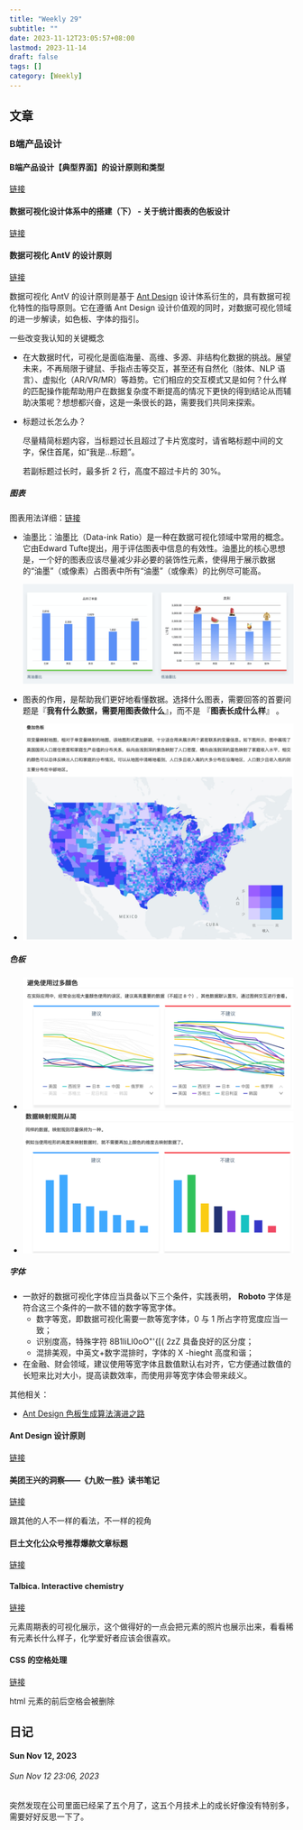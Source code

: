 ```yaml
---
title: "Weekly 29"
subtitle: ""
date: 2023-11-12T23:05:57+08:00
lastmod: 2023-11-14
draft: false
tags: []
category: [Weekly]
---
```


## 文章

### B端产品设计

#### B端产品设计【典型界面】的设计原则和类型

[链接](https://mp.weixin.qq.com/s/gAnwsUYctF608dfQehOSAg)

#### 数据可视化设计体系中的搭建（下） - 关于统计图表的色板设计

[链接](https://zhuanlan.zhihu.com/p/70121039)

#### 数据可视化 AntV 的设计原则

[链接](https://antv.antgroup.com/specification/principles/basic)

数据可视化 AntV 的设计原则是基于 [Ant Design](https://ant.design/docs/spec/introduce-cn) 设计体系衍生的，具有数据可视化特性的指导原则。它在遵循 Ant Design 设计价值观的同时，对数据可视化领域的进一步解读，如色板、字体的指引。

一些改变我认知的关键概念

- 在大数据时代，可视化是面临海量、高维、多源、非结构化数据的挑战。展望未来，不再局限于键鼠、手指点击等交互，甚至还有自然化（肢体、NLP 语言）、虚拟化（AR/VR/MR）等趋势。它们相应的交互模式又是如何？什么样的匹配操作能帮助用户在数据复杂度不断提高的情况下更快的得到结论从而辅助决策呢？想想都兴奋，这是一条很长的路，需要我们共同来探索。

- 标题过长怎么办？

  尽量精简标题内容，当标题过长且超过了卡片宽度时，请省略标题中间的文字，保住首尾，如“我是...标题”。

  若副标题过长时，最多折 2 行，高度不超过卡片的 30%。

##### 图表

图表用法详细：[链接](https://antv-2018.alipay.com/zh-cn/vis/chart)

- 油墨比：油墨比（Data-ink Ratio）是一种在数据可视化领域中常用的概念。它由Edward Tufte提出，用于评估图表中信息的有效性。油墨比的核心思想是，一个好的图表应该尽量减少非必要的装饰性元素，使得用于展示数据的“油墨”（或像素）占图表中所有“油墨”（或像素）的比例尽可能高。

  ![image-20231113224929434](https://raw.githubusercontent.com/huyixi/Pics/main/uPic/image-20231113224929434.png)

- 图表的作用，是帮助我们更好地看懂数据。选择什么图表，需要回答的首要问题是『**我有什么数据，需要用图表做什么**』，而不是 『**图表长成什么样**』 。

- ![image-20231113230511131](https://raw.githubusercontent.com/huyixi/Pics/main/uPic/image-20231113230511131.png)

##### 色板

- ![image-20231113231051225](https://raw.githubusercontent.com/huyixi/Pics/main/uPic/image-20231113231051225.png)
- ![image-20231113231203718](https://raw.githubusercontent.com/huyixi/Pics/main/uPic/image-20231113231203718.png)

##### 字体

- 一款好的数据可视化字体应当具备以下三个条件，实践表明， **Roboto** 字体是符合这三个条件的一款不错的数字等宽字体。
  - 数字等宽，即数据可视化需要一款等宽字体，0 与 1 所占字符宽度应当一致；
  - 识别度高，特殊字符 8B1IiLl0oO"'{[( 2zZ 具备良好的区分度；
  - 混排美观，中英文+数字混排时，字体的 X -hieght 高度和谐；
- 在金融、财会领域，建议使用等宽字体且数值默认右对齐，它方便通过数值的长短来比对大小，提高读数效率，而使用非等宽字体会带来歧义。

其他相关：

- [Ant Design 色板生成算法演进之路](https://zhuanlan.zhihu.com/p/32422584)

#### Ant Design 设计原则

[链接](https://ant.design/docs/spec/introduce-cn)

#### 美团王兴的洞察——《九败一胜》读书笔记

[链接](https://www.ftium4.com/meituanwangxin-jiubaiyisheng.html)

跟其他的人不一样的看法，不一样的视角

#### 巨土文化公众号推荐爆款文章标题

[链接](https://www.kdocs.cn/l/ccVFRlrQ8NN1)

#### Talbica. Interactive chemistry

[链接](https://www.talbica.com)

元素周期表的可视化展示，这个做得好的一点会把元素的照片也展示出来，看看稀有元素长什么样子，化学爱好者应该会很喜欢。

#### CSS 的空格处理

[链接](http://www.ruanyifeng.com/blog/2018/07/white-space.html)

html 元素的前后空格会被删除

## 日记

#### Sun Nov 12, 2023

###### Sun Nov 12 23:06, 2023

突然发现在公司里面已经呆了五个月了，这五个月技术上的成长好像没有特别多，需要好好反思一下了。